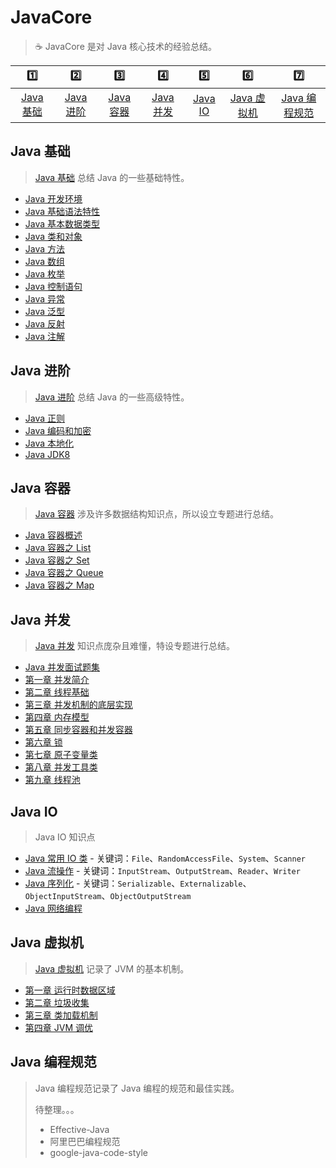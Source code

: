 # JavaCore

> :coffee: JavaCore 是对 Java 核心技术的经验总结。

|          :one:          |          :two:          |         :three:         |         :four:          |       :five:        |            :six:            |             :seven:             |
| :---------------------: | :---------------------: | :---------------------: | :---------------------: | :-----------------: | :-------------------------: | :-----------------------------: |
| [Java 基础](#java-基础) | [Java 进阶](#java-进阶) | [Java 容器](#java-容器) | [Java 并发](#java-并发) | [Java IO](#java-io) | [Java 虚拟机](#java-虚拟机) | [Java 编程规范](#java-编程规范) |

## Java 基础

> [Java 基础](docs/basics) 总结 Java 的一些基础特性。

- [Java 开发环境](docs/basics/Java开发环境.md)
- [Java 基础语法特性](docs/basics/Java基础语法特性.md)
- [Java 基本数据类型](docs/basics/Java基本数据类型.md)
- [Java 类和对象](docs/basics/Java类和对象.md)
- [Java 方法](docs/basics/Java方法.md)
- [Java 数组](docs/basics/Java数组.md)
- [Java 枚举](docs/basics/Java枚举.md)
- [Java 控制语句](docs/basics/Java控制语句.md)
- [Java 异常](docs/basics/Java异常.md)
- [Java 泛型](docs/basics/Java泛型.md)
- [Java 反射](docs/basics/Java反射.md)
- [Java 注解](docs/basics/Java注解.md)

## Java 进阶

> [Java 进阶](docs/advanced) 总结 Java 的一些高级特性。

- [Java 正则](docs/advanced/Java正则.md)
- [Java 编码和加密](docs/advanced/Java编码和加密.md)
- [Java 本地化](docs/advanced/Java本地化.md)
- [Java JDK8](docs/advanced/Java8.md)

## Java 容器

> [Java 容器](docs/container) 涉及许多数据结构知识点，所以设立专题进行总结。

- [Java 容器概述](docs/container/java-container.md)
- [Java 容器之 List](docs/container/java-container-list.md)
- [Java 容器之 Set](docs/container/java-container-set.md)
- [Java 容器之 Queue](docs/container/java-container-queue.md)
- [Java 容器之 Map](docs/container/java-container-map.md)

## Java 并发

> [Java 并发](docs/concurrent) 知识点庞杂且难懂，特设专题进行总结。

- [Java 并发面试题集](docs/concurrent/Java并发面试题集.md)
- [第一章 并发简介](docs/concurrent/并发简介.md)
- [第二章 线程基础](docs/concurrent/线程基础.md)
- [第三章 并发机制的底层实现](docs/concurrent/并发机制的底层实现.md)
- [第四章 内存模型](docs/concurrent/内存模型.md)
- [第五章 同步容器和并发容器](docs/concurrent/同步容器和并发容器.md)
- [第六章 锁](docs/concurrent/锁.md)
- [第七章 原子变量类](docs/concurrent/原子变量类.md)
- [第八章 并发工具类](docs/concurrent/并发工具类.md)
- [第九章 线程池](docs/concurrent/线程池.md)

## Java IO

> Java IO 知识点

- [Java 常用 IO 类](docs/io/Java常用IO类.md) - 关键词：`File`、`RandomAccessFile`、`System`、`Scanner`
- [Java 流操作](docs/io/Java流操作.md) - 关键词：`InputStream`、`OutputStream`、`Reader`、`Writer`
- [Java 序列化](docs/io/Java序列化.md) - 关键词：`Serializable`、`Externalizable`、`ObjectInputStream`、`ObjectOutputStream`
- [Java 网络编程](docs/io/Java网络编程.md)

## Java 虚拟机

> [Java 虚拟机](docs/jvm) 记录了 JVM 的基本机制。

- [第一章 运行时数据区域](docs/jvm/运行时数据区域.md)
- [第二章 垃圾收集](docs/jvm/垃圾收集.md)
- [第三章 类加载机制](docs/jvm/类加载机制.md)
- [第四章 JVM 调优](docs/jvm/JVM调优.md)

## Java 编程规范

> Java 编程规范记录了 Java 编程的规范和最佳实践。
>
> 待整理。。。
>
> - Effective-Java
> - 阿里巴巴编程规范
> - google-java-code-style
